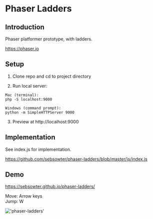 # Phaser Ladders

## Introduction

Phaser platformer prototype, with ladders.

https://phaser.io

## Setup

1. Clone repo and cd to project directory

2. Run local server:

```
Mac (terminal):
php -S localhost:9000

Windows (command prompt):
python -m SimpleHTTPServer 9000
```

3. Preview at http://localhost:9000

## Implementation

See index.js for implementation.

https://github.com/sebsowter/phaser-ladders/blob/master/js/index.js

## Demo 

https://sebsowter.github.io/phaser-ladders/

Move: Arrow keys  
Jump: W

!['phaser-ladders'](https://sebsowter.github.io/phaser-ladders/images/screen.gif)


